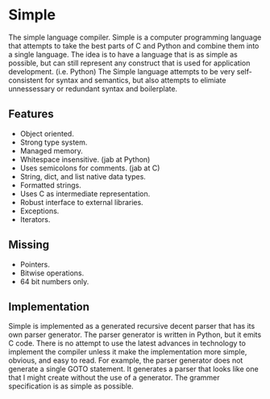# Simple
The simple language compiler. Simple is a computer programming language that attempts to take the best parts of C and Python and combine them into a single language. The idea is to have a language that is as simple as possible, but can still represent any construct that is used for application development. (i.e. Python) The Simple language attempts to be very self-consistent for syntax and semantics, but also attempts to elimiate unnessessary or redundant syntax and boilerplate.

## Features
* Object oriented.
* Strong type system.
* Managed memory.
* Whitespace insensitive. (jab at Python)
* Uses semicolons for comments. (jab at C)
* String, dict, and list native data types.
* Formatted strings.
* Uses C as intermediate representation.
* Robust interface to external libraries.
* Exceptions.
* Iterators.

## Missing
* Pointers.
* Bitwise operations.
* 64 bit numbers only.

## Implementation
Simple is implemented as a generated recursive decent parser that has its own parser generator. The parser generator is written in Python, but it emits C code. There is no attempt to use the latest advances in technology to implement the compiler unless it make the implementation more simple, obvious, and easy to read. For example, the parser generator does not generate a single GOTO statement. It generates a parser that looks like one that I might create without the use of a generator. The grammer specification is as simple as possible.

